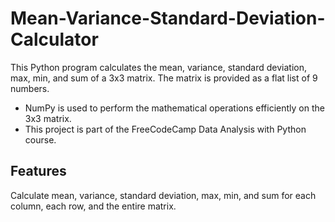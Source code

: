# Mean-Variance-Standard-Deviation-Calculator

This Python program calculates the mean, variance, standard deviation, max, min, and sum of a 3x3 matrix. The matrix is provided as a flat list of 9 numbers.

- NumPy is used to perform the mathematical operations efficiently on the 3x3 matrix.
- This project is part of the FreeCodeCamp Data Analysis with Python course.

## Features

Calculate mean, variance, standard deviation, max, min, and sum for each column, each row, and the entire matrix.

